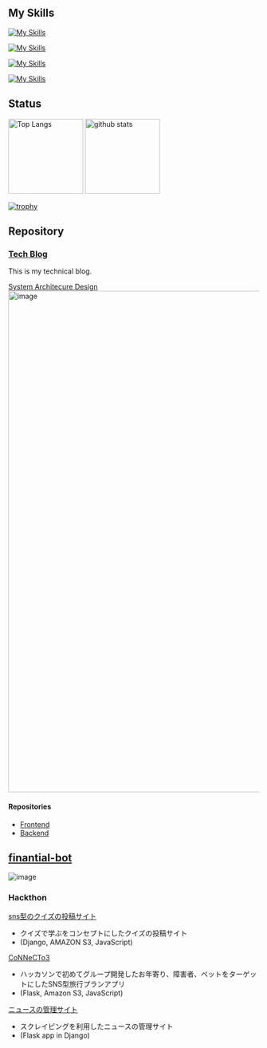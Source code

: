 ## My Skills

[![My Skills](https://skillicons.dev/icons?i=go,py,js,ts)](https://skillicons.dev)

[![My Skills](https://skillicons.dev/icons?i=vue,nuxtjs,react,django)](https://skillicons.dev)

[![My Skills](https://skillicons.dev/icons?i=linux,docker,kubernetes,gcp,aws)](https://skillicons.dev)

[![My Skills](https://skillicons.dev/icons?i=postgres,mysql,redis,git,github,vscode)](https://skillicons.dev)

## Status

<p align="left"> 
  <img alt="Top Langs" height="150px" src="https://github-readme-stats.vercel.app/api/top-langs/?username=yoshihiro-shu&layout=compact&show_icons=true&theme=onedark" />
  <img alt="github stats" height="150px" src="https://github-readme-stats.vercel.app/api?username=yoshihiro-shu&theme=onedark&show_icons=ture" />
</p>

[![trophy](https://github-profile-trophy.vercel.app/?username=yoshihiro-shu&theme=onedark&column=7
)](https://github.com/ryo-ma/github-profile-trophy)

## Repository

### [Tech Blog](https://yoshihiro-shu.com/ja)

This is my technical blog.

[System Architecure Design](https://app.diagrams.net/#G1CuJWLpUqeXx_Qj7RZWCZc-ojCXzTaIJ_)
<img width="1006" alt="image" src="https://github.com/yoshihiro-shu/yoshihiro-shu/assets/84740493/d14ca722-5483-4a8f-a0d3-8a146103a3ac">

#### Repositories

- [Frontend](https://github.com/yoshihiro-shu/tech-blog-frontend) 
- [Backend](https://github.com/yoshihiro-shu/draft-backend)

## [finantial-bot](https://github.com/yoshihiro-shu/financial-bot/tree/main)

![image](https://github.com/yoshihiro-shu/financial-bot/assets/84740493/e64dcb21-7c4e-4075-a610-6813676a8676)

### Hackthon

[sns型のクイズの投稿サイト](https://github.com/yoshi429/quiz_project)
 - クイズで学ぶをコンセプトにしたクイズの投稿サイト 
 - (Django, AMAZON S3, JavaScript)

[CoNNeCTo3](https://github.com/yoshi429/Tornado2021)
 - ハッカソンで初めてグループ開発したお年寄り、障害者、ペットをターゲットにしたSNS型旅行プランアプリ
 -  (Flask, Amazon S3, JavaScript)

[ニュースの管理サイト](https://github.com/yoshi429/Scraping-News)
 - スクレイピングを利用したニュースの管理サイト 
 - (Flask app in Django)


<!--
**yoshi429/yoshi429** is a ✨ _special_ ✨ repository because its `README.md` (this file) appears on your GitHub profile.

Here are some ideas to get you started:

- 🔭 I’m currently working on ...
- 🌱 I’m currently learning ...
- 👯 I’m looking to collaborate on ...
- 🤔 I’m looking for help with ...
- 💬 Ask me about ...
- 📫 How to reach me: ...
- 😄 Pronouns: ...
- ⚡ Fun fact: ...
-->

